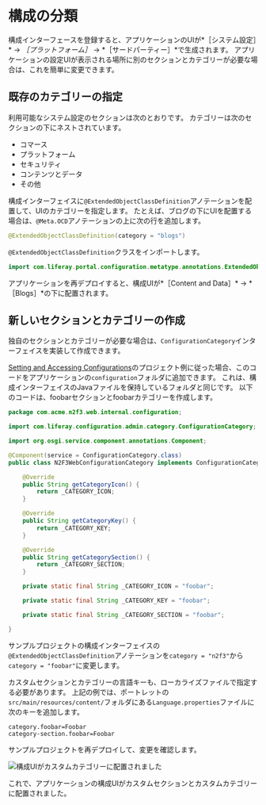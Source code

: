 # 構成の分類

構成インターフェースを登録すると、アプリケーションのUIが*［システム設定］* &rarr; *［プラットフォーム］* &rarr; *［サードパーティー］*で生成されます。 アプリケーションの設定UIが表示される場所に別のセクションとカテゴリーが必要な場合は、これを簡単に変更できます。

## 既存のカテゴリーの指定

利用可能なシステム設定のセクションは次のとおりです。 カテゴリーは次のセクションの下にネストされています。

* コマース
* プラットフォーム
* セキュリティ
* コンテンツとデータ
* その他

構成インターフェイスに`@ExtendedObjectClassDefinition`アノテーションを配置して、UIのカテゴリーを指定します。 たとえば、ブログの下にUIを配置する場合は、`@Meta.OCD`アノテーションの上に次の行を追加します。

```java
@ExtendedObjectClassDefinition(category = "blogs")
```

`@ExtendedObjectClassDefinition`クラスをインポートします。

```java
import com.liferay.portal.configuration.metatype.annotations.ExtendedObjectClassDefinition
```

アプリケーションを再デプロイすると、構成UIが*［Content and Data］* &rarr; *［Blogs］*の下に配置されます。

## 新しいセクションとカテゴリーの作成

独自のセクションとカテゴリーが必要な場合は、`ConfigurationCategory`インターフェイスを実装して作成できます。

[Setting and Accessing Configurations](./setting-and-accessing-configurations.md)のプロジェクト例に従った場合、このコードをアプリケーションの`configuration`フォルダに追加できます。 これは、構成インターフェイスのJavaファイルを保持しているフォルダと同じです。 以下のコードは、foobarセクションとfoobarカテゴリーを作成します。

```java
package com.acme.n2f3.web.internal.configuration;

import com.liferay.configuration.admin.category.ConfigurationCategory;

import org.osgi.service.component.annotations.Component;

@Component(service = ConfigurationCategory.class)
public class N2F3WebConfigurationCategory implements ConfigurationCategory {

    @Override
    public String getCategoryIcon() {
        return _CATEGORY_ICON;
    }

    @Override
    public String getCategoryKey() {
        return _CATEGORY_KEY;
    }

    @Override
    public String getCategorySection() {
        return _CATEGORY_SECTION;
    }

    private static final String _CATEGORY_ICON = "foobar";

    private static final String _CATEGORY_KEY = "foobar";

    private static final String _CATEGORY_SECTION = "foobar";

}
```

サンプルプロジェクトの構成インターフェイスの`@ExtendedObjectClassDefinition`アノテーションを`category = "n2f3"`から`category = "foobar"`に変更します。

カスタムセクションとカテゴリーの言語キーも、ローカライズファイルで指定する必要があります。 上記の例では、ポートレットの`src/main/resources/content/`フォルダにある`Language.properties`ファイルに次のキーを追加します。

```properties
category.foobar=Foobar
category-section.foobar=Foobar
```

サンプルプロジェクトを再デプロイして、変更を確認します。

![構成UIがカスタムカテゴリーに配置されました](./categorizing-a-configuration/images/01.png)

これで、アプリケーションの構成UIがカスタムセクションとカスタムカテゴリーに配置されました。
